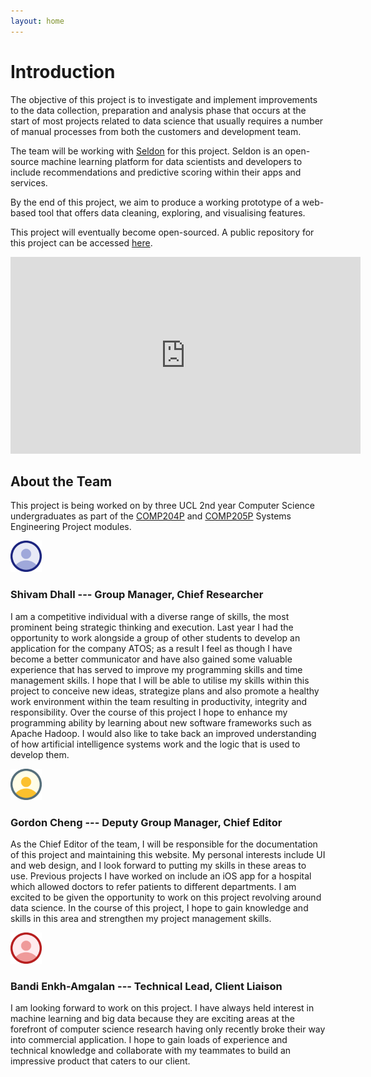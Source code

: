 ```yaml
---
layout: home
---
```


<!--<div class="btn btn-alert btn-snack" href="{{site.baseurl}}/requirements.html">
<strong>Hello there!</strong> This website is still a Work In Progress, but feel free to have a look around!
</div>-->

# Introduction

The objective of this project is to investigate and implement improvements to the data collection, preparation and analysis phase that occurs at the start of most projects related to data science that usually requires a number of manual processes from both the customers and development team.

The team will be working with [Seldon](http://seldon.io) for this project. Seldon is an open-source machine learning platform for data scientists and developers to include recommendations and predictive scoring within their apps and services.

By the end of this project, we aim to produce a working prototype of a web-based tool that offers data cleaning, exploring, and visualising features.

This project will eventually become open-sourced. A public repository for this project can be accessed [here](https://github.com/SeldonIO/seldon-ucl).

<div class="imgCapContainer">
<iframe width="560" height="315" src="https://www.youtube.com/embed/PmGGFtJLGsU?cc_load_policy=1" frameborder="0" allowfullscreen></iframe>
</div>

## About the Team

This project is being worked on by three UCL 2nd year Computer Science undergraduates as part of the [COMP204P](http://www.cs.ucl.ac.uk/teaching_learning/syllabus/undergrad/204p_systems_engineering_project_1/) and [COMP205P](http://www.cs.ucl.ac.uk/teaching_learning/syllabus/undergrad/205p_systems_engineering_project_2/) Systems Engineering Project modules.

<img src="assets/mb_indigo.png" width="50px">

### **Shivam Dhall** --- Group Manager, Chief Researcher

I am a competitive individual with a diverse range of skills, the most prominent being strategic thinking and execution. Last year I had the opportunity to work alongside a group of other students to develop an application for the company ATOS; as a result I feel as though I have become a better communicator and have also gained some valuable experience that has served to improve my programming skills and time management skills. I hope that I will be able to utilise my skills within this project to conceive new ideas, strategize plans and also promote a healthy work environment within the team resulting in productivity, integrity and responsibility. Over the course of this project I hope to enhance my programming ability by learning about new software frameworks such as Apache Hadoop. I would also like to take back an improved understanding of how artificial intelligence systems work and the logic that is used to develop them.

<img src="assets/mb_amber.png" width="50px">

### **Gordon Cheng** --- Deputy Group Manager, Chief Editor

As the Chief Editor of the team, I will be responsible for the documentation of this project and maintaining this website. My personal interests include UI and web design, and I look forward to putting my skills in these areas to use. Previous projects I have worked on include an iOS app for a hospital which allowed doctors to refer patients to different departments. I am excited to be given the opportunity to work on this project revolving around data science. In the course of this project, I hope to gain knowledge and skills in this area and strengthen my project management skills.

<img src="assets/mb_red.png" width="50px">

### **Bandi Enkh-Amgalan** --- Technical Lead, Client Liaison

I am looking forward to work on this project. I have always held interest in machine learning and big data because they are exciting areas at the forefront of computer science research having only recently broke their way into commercial application. I hope to gain loads of experience and technical knowledge and collaborate with my teammates to build an impressive product that caters to our client. 